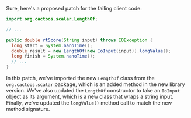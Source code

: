 Sure, here's a proposed patch for the failing client code:
```java
import org.cactoos.scalar.LengthOf;

// ...

public double rtScore(String input) throws IOException {
  long start = System.nanoTime();
  double result = new LengthOf(new IoInput(input)).longValue();
  long finish = System.nanoTime();
  // ...
}
```
In this patch, we've imported the new `LengthOf` class from the `org.cactoos.scalar` package, which is an added method in the new library version. We've also updated the `LengthOf` constructor to take an `IoInput` object as its argument, which is a new class that wraps a string input. Finally, we've updated the `longValue()` method call to match the new method signature.